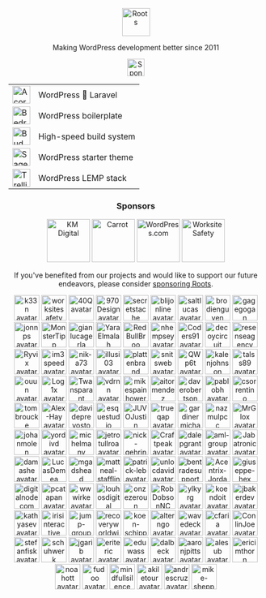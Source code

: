 <p align="center">
  <a href="https://roots.io/">
    <img alt="Roots" src="https://cdn.roots.io/app/uploads/logo-roots.svg" height="55">
  </a>
</p>
<p align="center">Making WordPress development better since 2011</p>


<p align="center"><a href="https://github.com/sponsors/roots"><img height="34" src="https://img.shields.io/badge/sponsor%20roots-525ddc?logo=github&logoColor=ffffff&message=test" alt="Sponsor Roots"></a></p>

<div align="center">
<table>
  <tr>
    <td><a href="https://roots.io/acorn/"><img src="https://cdn.roots.io/app/uploads/logo-acorn.svg" height="35" alt="Acorn"></a></td>
    <td>WordPress 🤝 Laravel</td>
  </tr>
  <tr>
    <td><a href="https://roots.io/bedrock/"><img src="https://cdn.roots.io/app/uploads/logo-bedrock.svg" height="35" alt="Bedrock"></a></td>
    <td>WordPress boilerplate</td>
  </tr>
  <tr>
    <td><a href="https://bud.js.org/"><img src="https://cdn.roots.io/app/uploads/logo-bud.svg" height="35" alt="Bud"></a></td>
    <td>High-speed build system</td>
  </tr>
  <tr>
    <td><a href="https://roots.io/sage/"><img src="https://cdn.roots.io/app/uploads/logo-sage.svg" height="35" alt="Sage"></a></td>
    <td>WordPress starter theme</td>
  </tr>
  <tr>
    <td><a href="https://roots.io/trellis/"><img src="https://cdn.roots.io/app/uploads/logo-trellis.svg" height="35" alt="Trellis"></a></td>
    <td>WordPress LEMP stack</td>
  </tr>
</table>
</div>

<div align="center">
  
### Sponsors

<a href="https://k-m.com/"><img src="https://cdn.roots.io/app/uploads/km-digital.svg" alt="KM Digital" height="85"></a> <a href="https://carrot.com/"><img src="https://cdn.roots.io/app/uploads/carrot.svg" alt="Carrot" height="85"></a> <a href="https://wordpress.com/"><img src="https://cdn.roots.io/app/uploads/wordpress.svg" alt="WordPress.com" height="85"></a> <a href="https://worksitesafety.ca/careers/"><img src="https://cdn.roots.io/app/uploads/worksite-safety.svg" alt="Worksite Safety" height="85"></a> 

</div>

<div align="center">
  
If you've benefited from our projects and would like to support our future endeavors, please consider [sponsoring Roots](https://github.com/sponsors/roots).
  
</div>

<div align="center">

<!-- replace-sponsors-start -->
<a title="k33n" href="https://github.com/k33n"><img src="https://avatars.githubusercontent.com/u/2707955?u=ff652a389e3d2a54ef4df8ab20691127357cf9cf&v=4" width="50" alt="k33n avatar"></a> <a title="worksitesafety" href="https://github.com/worksitesafety"><img src="https://avatars.githubusercontent.com/u/15806912?v=4" width="50" alt="worksitesafety avatar"></a> <a title="40Q" href="https://github.com/40Q"><img src="https://avatars.githubusercontent.com/u/14115862?v=4" width="50" alt="40Q avatar"></a> <a title="970Design" href="https://github.com/970Design"><img src="https://avatars.githubusercontent.com/u/52669841?u=60410c92528752c797317c20aae575637c6ad14e&v=4" width="50" alt="970Design avatar"></a> <a title="secretstache" href="https://github.com/secretstache"><img src="https://avatars.githubusercontent.com/u/8440338?v=4" width="50" alt="secretstache avatar"></a> <a title="blijonline" href="https://github.com/blijonline"><img src="https://avatars.githubusercontent.com/u/25515495?u=0a282acf1b697d88322b630c451e5b4be54ad058&v=4" width="50" alt="blijonline avatar"></a> <a title="saltlucas" href="https://github.com/saltlucas"><img src="https://avatars.githubusercontent.com/u/28120534?v=4" width="50" alt="saltlucas avatar"></a> <a title="brodienguyen" href="https://github.com/brodienguyen"><img src="https://avatars.githubusercontent.com/u/32996052?u=f472236cde92f4cd71ebd6ac8a43c999c0ba5336&v=4" width="50" alt="brodienguyen avatar"></a> <a title="gagegogan" href="https://github.com/gagegogan"><img src="https://avatars.githubusercontent.com/u/10763068?u=e2f8a85f988171e45445438adad649f1db721dd1&v=4" width="50" alt="gagegogan avatar"></a> <a title="jonnps" href="https://github.com/jonnps"><img src="https://avatars.githubusercontent.com/u/15981500?u=6be870c18f1673cd6b5f2c408ed8d08751a27fe3&v=4" width="50" alt="jonnps avatar"></a> <a title="MonsterTipp" href="https://github.com/MonsterTipp"><img src="https://avatars.githubusercontent.com/u/20113622?v=4" width="50" alt="MonsterTipp avatar"></a> <a title="gianlucagerla" href="https://github.com/gianlucagerla"><img src="https://avatars.githubusercontent.com/u/35303689?v=4" width="50" alt="gianlucagerla avatar"></a> <a title="YaraElmalah" href="https://github.com/YaraElmalah"><img src="https://avatars.githubusercontent.com/u/63939220?u=b6cfa7c24c3a77898d0dd0b9bce83c74bf5d71b6&v=4" width="50" alt="YaraElmalah avatar"></a> <a title="RedBullBroo" href="https://github.com/RedBullBroo"><img src="https://avatars.githubusercontent.com/u/94714002?v=4" width="50" alt="RedBullBroo avatar"></a> <a title="nhempsey" href="https://github.com/nhempsey"><img src="https://avatars.githubusercontent.com/u/109093427?u=839e5c22e699ab2405f94e9ef040afbfe88ddd46&v=4" width="50" alt="nhempsey avatar"></a> <a title="Coders91" href="https://github.com/Coders91"><img src="https://avatars.githubusercontent.com/u/149273414?v=4" width="50" alt="Coders91 avatar"></a> <a title="decoycircuit" href="https://github.com/decoycircuit"><img src="https://avatars.githubusercontent.com/u/158480163?v=4" width="50" alt="decoycircuit avatar"></a> <a title="resenseagency" href="https://github.com/resenseagency"><img src="https://avatars.githubusercontent.com/u/159588051?v=4" width="50" alt="resenseagency avatar"></a> <a title="Ryvix" href="https://github.com/Ryvix"><img src="https://avatars.githubusercontent.com/u/36013493?v=4" width="50" alt="Ryvix avatar"></a> <a title="im3speed" href="https://github.com/im3speed"><img src="https://avatars.githubusercontent.com/u/37561061?v=4" width="50" alt="im3speed avatar"></a> <a title="nik-a73" href="https://github.com/nik-a73"><img src="https://avatars.githubusercontent.com/u/52332046?v=4" width="50" alt="nik-a73 avatar"></a> <a title="illusi03" href="https://github.com/illusi03"><img src="https://avatars.githubusercontent.com/u/52351532?u=0bf7f365c6e5ebec12a4664ca23f61c9eec61654&v=4" width="50" alt="illusi03 avatar"></a> <a title="plattenbrand" href="https://github.com/plattenbrand"><img src="https://avatars.githubusercontent.com/u/56438139?u=d02b6f8dd384d563b96ae59cfb47968686af2395&v=4" width="50" alt="plattenbrand avatar"></a> <a title="snitsweb" href="https://github.com/snitsweb"><img src="https://avatars.githubusercontent.com/u/59214158?u=a71239404c6b4141320136cc05fcdb84e1eed179&v=4" width="50" alt="snitsweb avatar"></a> <a title="QWp6t" href="https://github.com/QWp6t"><img src="https://avatars.githubusercontent.com/u/2104321?u=1cb455698261d5a8fa13459696990383e85b09c2&v=4" width="50" alt="QWp6t avatar"></a> <a title="kalenjohnson" href="https://github.com/kalenjohnson"><img src="https://avatars.githubusercontent.com/u/2036520?v=4" width="50" alt="kalenjohnson avatar"></a> <a title="talss89" href="https://github.com/talss89"><img src="https://avatars.githubusercontent.com/u/1142987?u=a7e2ba40b6635a88ea2b8cfad7503086ed5a162d&v=4" width="50" alt="talss89 avatar"></a> <a title="ouun" href="https://github.com/ouun"><img src="https://avatars.githubusercontent.com/u/32090713?u=ab9f2988c778a8218d7b1a9c61284b1377163d15&v=4" width="50" alt="ouun avatar"></a> <a title="Log1x" href="https://github.com/Log1x"><img src="https://avatars.githubusercontent.com/u/5745907?u=9d529ceb464d5f533512c3d7e39620cf6954b398&v=4" width="50" alt="Log1x avatar"></a> <a title="Twansparant" href="https://github.com/Twansparant"><img src="https://avatars.githubusercontent.com/u/2317592?v=4" width="50" alt="Twansparant avatar"></a> <a title="vdrnn" href="https://github.com/vdrnn"><img src="https://avatars.githubusercontent.com/u/58754?u=1ddec10a7e05a511efd10c887d1e6f00d4d66e79&v=4" width="50" alt="vdrnn avatar"></a> <a title="mikespainhower" href="https://github.com/mikespainhower"><img src="https://avatars.githubusercontent.com/u/1013494?v=4" width="50" alt="mikespainhower avatar"></a> <a title="aitormendez" href="https://github.com/aitormendez"><img src="https://avatars.githubusercontent.com/u/2788577?u=b9e2da117bf787f8ea93b79da78c62bfaa2555fe&v=4" width="50" alt="aitormendez avatar"></a> <a title="daverobertson" href="https://github.com/daverobertson"><img src="https://avatars.githubusercontent.com/u/28947?v=4" width="50" alt="daverobertson avatar"></a> <a title="pablobh" href="https://github.com/pablobh"><img src="https://avatars.githubusercontent.com/u/23288307?u=5529c54b4cc5a6696f1c51ac20226fc75d54f6b3&v=4" width="50" alt="pablobh avatar"></a> <a title="csorrentino" href="https://github.com/csorrentino"><img src="https://avatars.githubusercontent.com/u/24258825?u=32648672e2019b559767a9c35c6a236e5ac1b52e&v=4" width="50" alt="csorrentino avatar"></a> <a title="tombroucke" href="https://github.com/tombroucke"><img src="https://avatars.githubusercontent.com/u/24292260?v=4" width="50" alt="tombroucke avatar"></a> <a title="Alex-Hay" href="https://github.com/Alex-Hay"><img src="https://avatars.githubusercontent.com/u/27311071?u=4940c5cf99aa5016164cb590d51dca2d5f57b947&v=4" width="50" alt="Alex-Hay avatar"></a> <a title="davideprevosto" href="https://github.com/davideprevosto"><img src="https://avatars.githubusercontent.com/u/28837345?v=4" width="50" alt="davideprevosto avatar"></a> <a title="esquestudio" href="https://github.com/esquestudio"><img src="https://avatars.githubusercontent.com/u/29219386?u=f2b02cc0513543edb40eab7f27bc650e35a4ac8f&v=4" width="50" alt="esquestudio avatar"></a> <a title="JUVOJustin" href="https://github.com/JUVOJustin"><img src="https://avatars.githubusercontent.com/u/30726576?u=d5316f5b169c951dae3b3a73c9288a16c2a2c5ae&v=4" width="50" alt="JUVOJustin avatar"></a> <a title="trueqap" href="https://github.com/trueqap"><img src="https://avatars.githubusercontent.com/u/32407751?u=2c253c24a8bb04b4d653dde0312300532e96bda9&v=4" width="50" alt="trueqap avatar"></a> <a title="gardinermichael" href="https://github.com/gardinermichael"><img src="https://avatars.githubusercontent.com/u/34581105?u=c450212b81516a8790c655693231bd9245dfaa18&v=4" width="50" alt="gardinermichael avatar"></a> <a title="nazmulpcc" href="https://github.com/nazmulpcc"><img src="https://avatars.githubusercontent.com/u/8166346?u=761017b95d26dc8086bed7813ce2546af9223eae&v=4" width="50" alt="nazmulpcc avatar"></a> <a title="MrGlox" href="https://github.com/MrGlox"><img src="https://avatars.githubusercontent.com/u/8365856?u=6cccb43f1cea53c4a037f5a4e56575b3892fb6de&v=4" width="50" alt="MrGlox avatar"></a> <a title="johanmolen" href="https://github.com/johanmolen"><img src="https://avatars.githubusercontent.com/u/8382746?u=518ff6f7b82a4f82e0b7b5986a807bf3eb2d6efa&v=4" width="50" alt="johanmolen avatar"></a> <a title="yordivd" href="https://github.com/yordivd"><img src="https://avatars.githubusercontent.com/u/8969062?u=3bae1ff7875eaa9a657d68737e54e55c69d7017e&v=4" width="50" alt="yordivd avatar"></a> <a title="michelmany" href="https://github.com/michelmany"><img src="https://avatars.githubusercontent.com/u/9570704?u=181725d63ff71a01933e80c4408674048114d1dc&v=4" width="50" alt="michelmany avatar"></a> <a title="jetrotullroa" href="https://github.com/jetrotullroa"><img src="https://avatars.githubusercontent.com/u/11061931?u=fb3abc45cddd5a127ce22477a243aba7723f957d&v=4" width="50" alt="jetrotullroa avatar"></a> <a title="nick-gehring" href="https://github.com/nick-gehring"><img src="https://avatars.githubusercontent.com/u/11181313?u=3a4f88824427d608eef683507e869713307f0891&v=4" width="50" alt="nick-gehring avatar"></a> <a title="Craftpeak" href="https://github.com/Craftpeak"><img src="https://avatars.githubusercontent.com/u/12038419?v=4" width="50" alt="Craftpeak avatar"></a> <a title="dalepgrant" href="https://github.com/dalepgrant"><img src="https://avatars.githubusercontent.com/u/12812394?u=174bc8a292e88c3125ee75162fff44d19f64aa79&v=4" width="50" alt="dalepgrant avatar"></a> <a title="aml-group" href="https://github.com/aml-group"><img src="https://avatars.githubusercontent.com/u/14891376?v=4" width="50" alt="aml-group avatar"></a> <a title="Jabatronic" href="https://github.com/Jabatronic"><img src="https://avatars.githubusercontent.com/u/17615122?v=4" width="50" alt="Jabatronic avatar"></a> <a title="damashe" href="https://github.com/damashe"><img src="https://avatars.githubusercontent.com/u/17675966?v=4" width="50" alt="damashe avatar"></a> <a title="LucasDemea" href="https://github.com/LucasDemea"><img src="https://avatars.githubusercontent.com/u/22429540?v=4" width="50" alt="LucasDemea avatar"></a> <a title="mgadshead" href="https://github.com/mgadshead"><img src="https://avatars.githubusercontent.com/u/63749465?v=4" width="50" alt="mgadshead avatar"></a> <a title="mattneal-stafflink" href="https://github.com/mattneal-stafflink"><img src="https://avatars.githubusercontent.com/u/68095856?u=37479c87fcdaef82a82c03a13d8df38c4bb3202b&v=4" width="50" alt="mattneal-stafflink avatar"></a> <a title="patrick-leb" href="https://github.com/patrick-leb"><img src="https://avatars.githubusercontent.com/u/68301566?v=4" width="50" alt="patrick-leb avatar"></a> <a title="unlocdavid" href="https://github.com/unlocdavid"><img src="https://avatars.githubusercontent.com/u/75703724?u=1accfe6f96317dceab02d2b8081d7bfba0f2fb04&v=4" width="50" alt="unlocdavid avatar"></a> <a title="bentradesupport" href="https://github.com/bentradesupport"><img src="https://avatars.githubusercontent.com/u/79239609?u=c1b8283876941915c57bb6b848e61a5eb99089c0&v=4" width="50" alt="bentradesupport avatar"></a> <a title="Acentrix-Jordan" href="https://github.com/Acentrix-Jordan"><img src="https://avatars.githubusercontent.com/u/82440016?u=74b1cdfc14677c7d82d2e722f95fea72bf80d890&v=4" width="50" alt="Acentrix-Jordan avatar"></a> <a title="giuseppe-hex" href="https://github.com/giuseppe-hex"><img src="https://avatars.githubusercontent.com/u/84968815?u=ae73c2823ebd8b26d6b51f18235fe7e3e3e414b4&v=4" width="50" alt="giuseppe-hex avatar"></a> <a title="digitalnodecom" href="https://github.com/digitalnodecom"><img src="https://avatars.githubusercontent.com/u/88101276?v=4" width="50" alt="digitalnodecom avatar"></a> <a title="pcatapan" href="https://github.com/pcatapan"><img src="https://avatars.githubusercontent.com/u/91490355?u=3b242d41bb379712a610d12af54302ab41557441&v=4" width="50" alt="pcatapan avatar"></a> <a title="wwwirke" href="https://github.com/wwwirke"><img src="https://avatars.githubusercontent.com/u/106389739?v=4" width="50" alt="wwwirke avatar"></a> <a title="louhosdigital" href="https://github.com/louhosdigital"><img src="https://avatars.githubusercontent.com/u/122445274?v=4" width="50" alt="louhosdigital avatar"></a> <a title="onzezeroun" href="https://github.com/onzezeroun"><img src="https://avatars.githubusercontent.com/u/149196808?u=f8f15fa5339f4bdc5d046021af48829984f1b5fa&v=4" width="50" alt="onzezeroun avatar"></a> <a title="RobDobsonNC" href="https://github.com/RobDobsonNC"><img src="https://avatars.githubusercontent.com/u/37338338?v=4" width="50" alt="RobDobsonNC avatar"></a> <a title="ylkyrg" href="https://github.com/ylkyrg"><img src="https://avatars.githubusercontent.com/u/37457972?v=4" width="50" alt="ylkyrg avatar"></a> <a title="koendoit" href="https://github.com/koendoit"><img src="https://avatars.githubusercontent.com/u/40610014?v=4" width="50" alt="koendoit avatar"></a> <a title="jbakerdev" href="https://github.com/jbakerdev"><img src="https://avatars.githubusercontent.com/u/40899742?v=4" width="50" alt="jbakerdev avatar"></a> <a title="kathyasev" href="https://github.com/kathyasev"><img src="https://avatars.githubusercontent.com/u/42622039?v=4" width="50" alt="kathyasev avatar"></a> <a title="irisinteractive" href="https://github.com/irisinteractive"><img src="https://avatars.githubusercontent.com/u/44177442?v=4" width="50" alt="irisinteractive avatar"></a> <a title="jump-group" href="https://github.com/jump-group"><img src="https://avatars.githubusercontent.com/u/47659662?v=4" width="50" alt="jump-group avatar"></a> <a title="recoveryworldwide" href="https://github.com/recoveryworldwide"><img src="https://avatars.githubusercontent.com/u/47904200?v=4" width="50" alt="recoveryworldwide avatar"></a> <a title="koen-schipper" href="https://github.com/koen-schipper"><img src="https://avatars.githubusercontent.com/u/56150397?u=ce5df00ba25c036451cee95ab0bace36b099cb38&v=4" width="50" alt="koen-schipper avatar"></a> <a title="alterngo" href="https://github.com/alterngo"><img src="https://avatars.githubusercontent.com/u/62350542?v=4" width="50" alt="alterngo avatar"></a> <a title="wavedeck" href="https://github.com/wavedeck"><img src="https://avatars.githubusercontent.com/u/62691352?u=fdff4db1cd6f24e928d352c016f5f0a5e291753a&v=4" width="50" alt="wavedeck avatar"></a> <a title="cfaria" href="https://github.com/cfaria"><img src="https://avatars.githubusercontent.com/u/756658?u=c82fb37360cdfc7ffcff07b48b139f4123252b1c&v=4" width="50" alt="cfaria avatar"></a> <a title="ConlinJoe" href="https://github.com/ConlinJoe"><img src="https://avatars.githubusercontent.com/u/792179?u=c0ec51095088bf295ee860a337a7efed8f78e8d4&v=4" width="50" alt="ConlinJoe avatar"></a> <a title="stefanfisk" href="https://github.com/stefanfisk"><img src="https://avatars.githubusercontent.com/u/827773?v=4" width="50" alt="stefanfisk avatar"></a> <a title="schuhwerk" href="https://github.com/schuhwerk"><img src="https://avatars.githubusercontent.com/u/865652?u=c29d7619773d9f40fe77e9a02b0a0f73a6cb1026&v=4" width="50" alt="schuhwerk avatar"></a> <a title="jgarib" href="https://github.com/jgarib"><img src="https://avatars.githubusercontent.com/u/926509?v=4" width="50" alt="jgarib avatar"></a> <a title="eriteric" href="https://github.com/eriteric"><img src="https://avatars.githubusercontent.com/u/967902?v=4" width="50" alt="eriteric avatar"></a> <a title="eduwass" href="https://github.com/eduwass"><img src="https://avatars.githubusercontent.com/u/1070495?u=d1659f587ea62d59a59c51cece4ec09a68bc5f64&v=4" width="50" alt="eduwass avatar"></a> <a title="dalbeck" href="https://github.com/dalbeck"><img src="https://avatars.githubusercontent.com/u/1183770?v=4" width="50" alt="dalbeck avatar"></a> <a title="aaronjpitts" href="https://github.com/aaronjpitts"><img src="https://avatars.githubusercontent.com/u/1204631?u=d948e5c58869e7719feadbb2cd87a5d711076c81&v=4" width="50" alt="aaronjpitts avatar"></a> <a title="alesub" href="https://github.com/alesub"><img src="https://avatars.githubusercontent.com/u/1220806?v=4" width="50" alt="alesub avatar"></a> <a title="ericimthorn" href="https://github.com/ericimthorn"><img src="https://avatars.githubusercontent.com/u/1276200?v=4" width="50" alt="ericimthorn avatar"></a> <a title="noahott" href="https://github.com/noahott"><img src="https://avatars.githubusercontent.com/u/1277799?u=a576ace762b18b877d0ed467d53f5e7003c0605e&v=4" width="50" alt="noahott avatar"></a> <a title="fudoo" href="https://github.com/fudoo"><img src="https://avatars.githubusercontent.com/u/1293595?v=4" width="50" alt="fudoo avatar"></a> <a title="mindfullsilence" href="https://github.com/mindfullsilence"><img src="https://avatars.githubusercontent.com/u/1510718?v=4" width="50" alt="mindfullsilence avatar"></a> <a title="akiletour" href="https://github.com/akiletour"><img src="https://avatars.githubusercontent.com/u/1524422?u=a3834b0e4b1f09edad09fb5a814cafcf1b4ffc72&v=4" width="50" alt="akiletour avatar"></a> <a title="andrescruz" href="https://github.com/andrescruz"><img src="https://avatars.githubusercontent.com/u/1588233?v=4" width="50" alt="andrescruz avatar"></a> <a title="mike-sheppard" href="https://github.com/mike-sheppard"><img src="https://avatars.githubusercontent.com/u/1690006?u=014e70fe3a822beb9a8f93dd3960f39f307b8fc2&v=4" width="50" alt="mike-sheppard avatar"></a>
<!-- replace-sponsors-end -->

</div>
